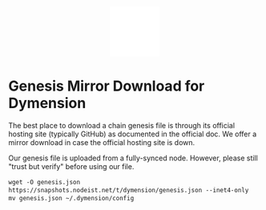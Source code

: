 <p align="center">
  <img height="100" height="auto" src="https://raw.githubusercontent.com/Nodeist/Kurulumlar/main/logos/dymension.png">
</p>


# Genesis Mirror Download for Dymension

The best place to download a chain genesis file is through its official hosting site (typically GitHub) as documented in the official doc. We offer a mirror download in case the official hosting site is down.

Our genesis file is uploaded from a fully-synced node. However, please still "trust but verify" before using our file.
```
wget -O genesis.json https://snapshots.nodeist.net/t/dymension/genesis.json --inet4-only
mv genesis.json ~/.dymension/config
```
